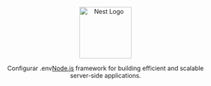 <p align="center">
  <a href="http://nestjs.com/" target="blank"><img src="https://nestjs.com/img/logo-small.svg" width="120" alt="Nest Logo" /></a>
</p>

  <p align="center">Configurar .env<a href="http://nodejs.org" target="_blank">Node.js</a> framework for building efficient and scalable server-side applications.</p>